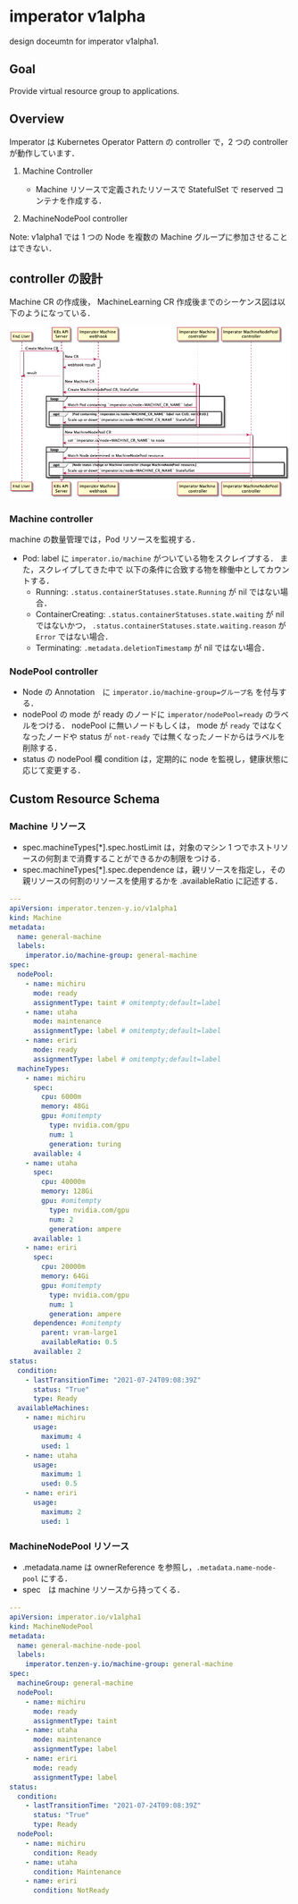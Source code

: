 # imperator v1alpha
design doceumtn for imperator v1alpha1.

## Goal
Provide virtual resource group to applications.

## Overview

Imperator は Kubernetes Operator Pattern の controller で，2 つの controller が動作しています．

1. Machine Controller
    - Machine リソースで定義されたリソースで StatefulSet で reserved コンテナを作成する．

2. MachineNodePool controller

Note: v1alpha1 では 1 つの Node を複数の Machine グループに参加させることはできない．

## controller の設計
Machine CR の作成後， MachineLearning CR 作成後までのシーケンス図は以下のようになっている．

![シーケンス図](./v1alpha1-sequence.png)

### Machine controller

machine の数量管理では，Pod リソースを監視する．
- Pod: label に `imperator.io/machine` がついている物をスクレイプする．
  また，スクレイプしてきた中で 以下の条件に合致する物を稼働中としてカウントする．
    - Running: `.status.containerStatuses.state.Running` が nil ではない場合．
    - ContainerCreating: `.status.containerStatuses.state.waiting` が nil ではないかつ，
      `.status.containerStatuses.state.waiting.reason` が `Error` ではない場合．
    - Terminating: `.metadata.deletionTimestamp` が nil ではない場合．

### NodePool controller
- Node の Annotation　に `imperator.io/machine-group=グループ名` を付与する．
- nodePool の mode が ready のノードに `imperator/nodePool=ready` のラベルをつける．
  nodePool に無いノードもしくは， mode が `ready` ではなくなったノードや status が `not-ready` では無くなったノードからはラベルを削除する．
- status の nodePool 欄 condition は，定期的に node を監視し，健康状態に応じて変更する．

## Custom Resource Schema

### Machine リソース

- spec.machineTypes[*].spec.hostLimit は，対象のマシン 1 つでホストリソースの何割まで消費することができるかの制限をつける．
- spec.machineTypes[*].spec.dependence は，親リソースを指定し，その親リソースの何割のリソースを使用するかを .availableRatio に記述する．

```yaml
---
apiVersion: imperator.tenzen-y.io/v1alpha1
kind: Machine
metadata:
  name: general-machine
  labels:
    imperator.io/machine-group: general-machine
spec:
  nodePool:
    - name: michiru
      mode: ready
      assignmentType: taint # omitempty;default=label
    - name: utaha
      mode: maintenance
      assignmentType: label # omitempty;default=label
    - name: eriri
      mode: ready
      assignmentType: label # omitempty;default=label
  machineTypes:
    - name: michiru
      spec:
        cpu: 6000m
        memory: 48Gi
        gpu: #omitempty
          type: nvidia.com/gpu
          num: 1 
          generation: turing
      available: 4
    - name: utaha
      spec:
        cpu: 40000m
        memory: 128Gi
        gpu: #omitempty
          type: nvidia.com/gpu
          num: 2
          generation: ampere
      available: 1
    - name: eriri
      spec:
        cpu: 20000m
        memory: 64Gi
        gpu: #omitempty
          type: nvidia.com/gpu
          num: 1
          generation: ampere
      dependence: #omitempty
        parent: vram-large1
        availableRatio: 0.5
      available: 2
status:
  condition:
    - lastTransitionTime: "2021-07-24T09:08:39Z"
      status: "True"
      type: Ready
  availableMachines:
    - name: michiru
      usage:
        maximum: 4
        used: 1
    - name: utaha
      usage:
        maximum: 1
        used: 0.5
    - name: eriri
      usage:
        maximum: 2
        used: 1
```

### MachineNodePool リソース

- .metadata.name は ownerReference を参照し，`.metadata.name-node-pool` にする．
- spec　は machine リソースから持ってくる．

```yaml
---
apiVersion: imperator.io/v1alpha1
kind: MachineNodePool
metadata:
  name: general-machine-node-pool
  labels:
    imperator.tenzen-y.io/machine-group: general-machine
spec:
  machineGroup: general-machine
  nodePool:
    - name: michiru
      mode: ready
      assignmentType: taint
    - name: utaha
      mode: maintenance
      assignmentType: label
    - name: eriri
      mode: ready
      assignmentType: label
status:
  condition:
    - lastTransitionTime: "2021-07-24T09:08:39Z"
      status: "True"
      type: Ready
  nodePool:
    - name: michiru
      condition: Ready
    - name: utaha
      condition: Maintenance
    - name: eriri
      condition: NotReady
```
